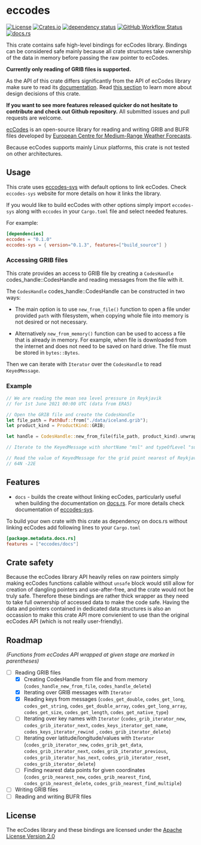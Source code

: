 # eccodes

[![License](https://img.shields.io/github/license/ScaleWeather/eccodes)](https://choosealicense.com/licenses/apache-2.0/)
[![Crates.io](https://img.shields.io/crates/v/eccodes)](https://crates.io/crates/eccodes)
[![dependency status](https://deps.rs/crate/eccodes/0.0.2/status.svg)](https://deps.rs/crate/eccodes)
[![GitHub Workflow Status](https://img.shields.io/github/workflow/status/ScaleWeather/eccodes/cargo?label=cargo%20build)](https://github.com/ScaleWeather/eccodes/actions)
[![docs.rs](https://img.shields.io/docsrs/eccodes)](https://docs.rs/eccodes)

This crate contains safe high-level bindings for ecCodes library. Bindings can be considered safe mainly because all crate structures take ownership of the data in memory before passing the raw pointer to ecCodes. 

**Currently only reading of GRIB files is supported.**

As the API of this crate differs significantly from the API of ecCodes library make sure to read its [documentation](https://docs.rs/eccodes). Read [this section](#crate-safety) to learn more about design decisions of this crate.

**If you want to see more features released quicker do not hesitate to contribute and check out Github repository.** All submitted issues and pull requests are welcome.

[ecCodes](https://confluence.ecmwf.int/display/ECC/ecCodes+Home) is an open-source library for reading and writing GRIB and BUFR files developed by [European Centre for Medium-Range Weather Forecasts](https://www.ecmwf.int/).

Because ecCodes supports mainly Linux platforms, this crate is not tested on other architectures.

## Usage

This crate uses [eccodes-sys](https://crates.io/crates/eccodes-sys) with default options to link ecCodes.
Check `eccodes-sys` website for more details on how it links the library.

If you would like to build ecCodes with other options simply import `eccodes-sys`
along with `eccodes` in your `Cargo.toml` file and select needed features.

For example:

```toml
[dependencies]
eccodes = "0.1.0"
eccodes-sys = { version="0.1.3", features=["build_source"] }
```

### Accessing GRIB files

This crate provides an access to GRIB file by creating a
`CodesHandle` codes_handle::CodesHandle and reading messages from the file with it.

The `CodesHandle` codes_handle::CodesHandle can be constructed in two ways:

- The main option is to use `new_from_file()` function
to open a file under provided `path` with filesystem,
when copying whole file into memory is not desired or not necessary.

- Alternatively `new_from_memory()` function can be used
to access a file that is already in memory. For example, when file is downloaded from the internet
and does not need to be saved on hard drive. 
The file must be stored in `bytes::Bytes`.

Then we can iterate with `Iterator` over the `CodesHandle` to read `KeyedMessage`.

### Example

```rust
// We are reading the mean sea level pressure in Reykjavik
// for 1st June 2021 00:00 UTC (data from ERA5)

// Open the GRIB file and create the CodesHandle
let file_path = PathBuf::from("./data/iceland.grib");
let product_kind = ProductKind::GRIB;

let handle = CodesHandle::new_from_file(file_path, product_kind).unwrap();

// Iterate to the KeyedMessage with shortName "msl" and typeOfLevel "surface"

// Read the value of KeyedMessage for the grid point nearest of Reykjavik
// 64N -22E
```

## Features

- `docs` - builds the create without linking ecCodes, particularly useful when building the documentation
on [docs.rs](https://docs.rs/). For more details check documentation of [eccodes-sys](https://crates.io/crates/eccodes-sys).

To build your own crate with this crate as dependency on docs.rs without linking ecCodes add following lines to your `Cargo.toml`

```toml
[package.metadata.docs.rs]
features = ["eccodes/docs"]
```

## Crate safety

Because the ecCodes library API heavily relies on raw pointers simply making ecCodes functions callable without `unsafe` block would still allow for creation of dangling pointers and use-after-free, and the crate would not be truly safe. Therefore these bindings are rather thick wrapper as they need to take full ownership of accessed data to make the code safe. Having the data and pointers contained in dedicated data structures is also an occassion to make this crate API more convienient to use than the original ecCodes API (which is not really user-friendly).

## Roadmap

_(Functions from ecCodes API wrapped at given stage are marked in parentheses)_

- [ ] Reading GRIB files
    - [x] Creating CodesHandle from file and from memory (`codes_handle_new_from_file`, `codes_handle_delete`)
    - [x] Iterating over GRIB messages with `Iterator`
    - [x] Reading keys from messages (`codes_get_double`, `codes_get_long`, `codes_get_string`, `codes_get_double_array`, `codes_get_long_array`, `codes_get_size`, `codes_get_length`, `codes_get_native_type`)
    - [ ] Iterating over key names with `Iterator` (`codes_grib_iterator_new`, `codes_grib_iterator_next`, `codes_keys_iterator_get_name`, `codes_keys_iterator_rewind `, `codes_grib_iterator_delete`)
    - [ ] Iterating over latitude/longitude/values with `Iterator` (`codes_grib_iterator_new`, `codes_grib_get_data`, `codes_grib_iterator_next`, `codes_grib_iterator_previous`, `codes_grib_iterator_has_next`, `codes_grib_iterator_reset`, `codes_grib_iterator_delete`)
    - [ ] Finding nearest data points for given coordinates (`codes_grib_nearest_new`, `codes_grib_nearest_find`, `codes_grib_nearest_delete`, `codes_grib_nearest_find_multiple`)
- [ ] Writing GRIB files
- [ ] Reading and writing BUFR files

## License

The ecCodes library and these bindings are licensed under the [Apache License Version 2.0](http://www.apache.org/licenses/LICENSE-2.0)

